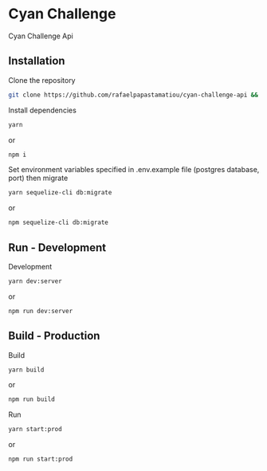 # Cyan Challenge

Cyan Challenge Api

## Installation

Clone the repository

```bash
git clone https://github.com/rafaelpapastamatiou/cyan-challenge-api && cd cyan-challenge-api
```

Install dependencies

```bash
yarn
```

or

```bash
npm i
```

Set environment variables specified in .env.example file (postgres database, port) then migrate

```bash
yarn sequelize-cli db:migrate
```

or

```bash
npm sequelize-cli db:migrate
```

## Run - Development

Development
```bash
yarn dev:server
```

or

```bash
npm run dev:server
```

## Build - Production

Build
```bash
yarn build
```
or
```bash
npm run build
```

Run
```bash
yarn start:prod
```
or
```bash
npm run start:prod
```
